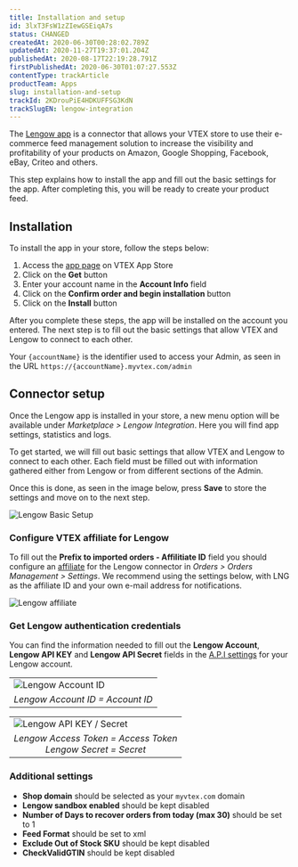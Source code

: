 ```yaml
---
title: Installation and setup
id: 3lxT3FsW1zZIewGSEiqA7s
status: CHANGED
createdAt: 2020-06-30T00:28:02.789Z
updatedAt: 2020-11-27T19:37:01.204Z
publishedAt: 2020-08-17T22:19:28.791Z
firstPublishedAt: 2020-06-30T01:07:27.553Z
contentType: trackArticle
productTeam: Apps
slug: installation-and-setup
trackId: 2KDrouPiE4HDKUFFSG3KdN
trackSlugEN: lengow-integration
---
```


The [Lengow app](https://apps.vtex.com/vtex-lengow/p) is a connector that allows your VTEX store to use their e-commerce feed management solution to increase the visibility and profitability of your products on Amazon, Google Shopping, Facebook, eBay, Criteo and others.

This step explains how to install the app and fill out the basic settings for the app. After completing this, you will be ready to create your product feed.

## Installation

To install the app in your store, follow the steps below:

1. Access the [app page](https://apps.vtex.com/vtex-lengow/p) on VTEX App Store
2. Click on the **Get** button
3. Enter your account name in the **Account Info** field
4. Click on the **Confirm order and begin installation** button
5. Click on the **Install** button

After you complete these steps, the app will be installed on the account you entered. The next step is to fill out the basic settings that allow VTEX and Lengow to connect to each other.

<div class="alert alert-warning" role="alert">Your <code class="c-link">{accountName}</code> is the identifier used to access your Admin, as seen in the URL <code>https://<span class="c-link">{accountName}</span>.myvtex.com/admin</code></div>

## Connector setup

Once the Lengow app is installed in your store, a new menu option will be available under *Marketplace > Lengow Integration*. Here you will find app settings, statistics and logs. 

To get started, we will fill out basic settings that allow VTEX and Lengow to connect to each other. Each field must be filled out with information gathered either from Lengow or from different sections of the Admin. 

Once this is done, as seen in the image below, press **Save** to store the settings and move on to the next step.

![Lengow Basic Setup](https://images.ctfassets.net/alneenqid6w5/47hHUySqAFsoAXKSX0ec8N/9be820ddefcc9e6893c634d7fe627b16/Screen_Shot_2020-07-01_at_22.44.34.png)

### Configure VTEX affiliate for Lengow

To fill out the **Prefix to imported orders - Affilitiate ID** field you should configure an [affiliate](https://help.vtex.com/en/tutorial/configuring-affiliates--tutorials_187) for the Lengow connector in *Orders > Orders Management > Settings*. We recommend using the settings below, with LNG as the affiliate ID and your own e-mail address for notifications.

![Lengow affiliate](https://images.ctfassets.net/alneenqid6w5/7384AJaO2ZFcECDGFqWHPT/78a10bd0370a43cdd65116f067fc814c/image9.png)

### Get Lengow authentication credentials

You can find the information needed to fill out the **Lengow Account**, **Lengow API KEY** and **Lengow API Secret** fields in the [A.P.I settings](https://my.lengow.io/company/api) for your Lengow account.

<table width="100%">
  <tr>
   <td>
    <img src="https:https://images.ctfassets.net/alneenqid6w5/5RhkmJ5MSU7IAqKeaeIHOt/1a047d143644b5ede26e54ff0248d609/image10.png" style="display: block; margin-left: auto; margin-right: auto;" alt="Lengow Account ID" title="Lengow Account ID">
   </td>
  </tr>
  <tr>
   <td style="text-align: center;">
     <em>
       Lengow Account ID = Account ID
     </em>
   </td>
  </tr>
</table>

<table width="100%">
  <tr>
   <td>
    <img src="https:https://images.ctfassets.net/alneenqid6w5/4VSUTXCPjvJrDztQPuTHa7/114b813e20818cd9058ea47295f74f0c/image13.png" style="display: block; margin-left: auto; margin-right: auto;" alt="Lengow API KEY / Secret" title="Lengow API KEY / Secret">
   </td>
  </tr>
  <tr>
   <td style="text-align: center;">
     <em>
       Lengow Access Token = Access Token<br/>
       Lengow Secret = Secret
     </em>
   </td>
  </tr>
</table>

### Additional settings

- **Shop domain** should be selected as your `myvtex.com` domain
- **Lengow sandbox enabled** should be kept disabled
- **Number of Days to recover orders from today (max 30)** should be set to 1
- **Feed Format** should be set to xml
- **Exclude Out of Stock SKU** should be kept disabled
- **CheckValidGTIN** should be kept disabled
